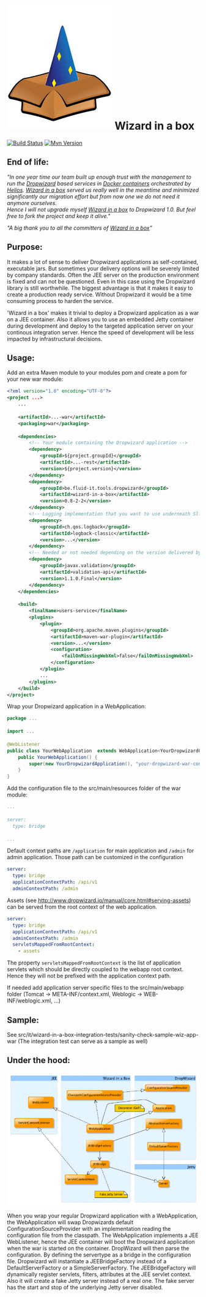 ![Wizard in a box](/src/doc/wizard-in-a-box.png?raw=true) 
Wizard in a box  
===============

[![Build Status](https://api.travis-ci.org/rvs-fluid-it/wizard-in-a-box.svg)](https://travis-ci.org/rvs-fluid-it/wizard-in-a-box)
[![Mvn Version](https://img.shields.io/maven-central/v/be.fluid-it.tools.dropwizard/wizard-in-a-box.svg)](http://search.maven.org/#search%7Cga%7C1%7Ca%3A%22wizard-in-a-box%22)

End of life:
------------
_"In one year time our team built up enough trust with the management to run the [Dropwizard](www.dropwizard.io/
) based services in [Docker containers](https://www.docker.com/) orchestrated by [Helios](https://github.com/spotify/helios). [Wizard in a box](https://github.com/rvs-fluid-it/wizard-in-a-box) served us really well in the meantime and minimized significantly our migration effort but from now one we do not need it anymore ourselves.  
Hence I will not upgrade myself [Wizard in a box](https://github.com/rvs-fluid-it/wizard-in-a-box) to Dropwizard 1.0. But feel free to fork the project and keep it alive."_

_"A big thank you to all the committers of [Wizard in a box](https://github.com/rvs-fluid-it/wizard-in-a-box)"_ 

Purpose:
--------
It makes a lot of sense to deliver Dropwizard applications as self-contained, executable jars. 
But sometimes your delivery options will be severely limited by company standards. Often the JEE server on the production environment is fixed and can not be questioned. Even in this case using the Dropwizard library is still worthwhile. The biggest advantage is that it makes it easy to create a production ready service. Without Dropwizard it would be a time consuming process to harden the service.

'Wizard in a box' makes it trivial to deploy a Dropwizard application as a war on a JEE container. Also it allows you to use an embedded Jetty container during development and deploy to the targeted application server on your continous integration server. 
Hence the speed of development will be less impacted by infrastructural decisions.   

Usage:
------

Add an extra Maven module to your modules pom and create a pom for your new war module:

```xml
<?xml version="1.0" encoding="UTF-8"?>
<project ...>
    ...

    <artifactId>...-war</artifactId>
    <packaging>war</packaging>

    <dependencies>
        <!-- Your module containing the Dropwizard application -->
        <dependency>
            <groupId>${project.groupId}</groupId>
            <artifactId>...-rest</artifactId>
            <version>${project.version}</version>
        </dependency>
        <dependency>
            <groupId>be.fluid-it.tools.dropwizard</groupId>
            <artifactId>wizard-in-a-box</artifactId>
            <version>0.8-2-2</version>
        </dependency>
        <!-- Logging implementation that you want to use underneath Slf4j --> 
        <dependency>
            <groupId>ch.qos.logback</groupId>
            <artifactId>logback-classic</artifactId>
            <version>...</version>
        </dependency>
        <!-- Needed or not needed depending on the version delivered by your targeted application server -->
        <dependency>
            <groupId>javax.validation</groupId>
            <artifactId>validation-api</artifactId>
            <version>1.1.0.Final</version>
        </dependency>
    </dependencies>

    <build>
        <finalName>users-service</finalName>
        <plugins>
            <plugin>
                <groupId>org.apache.maven.plugins</groupId>
                <artifactId>maven-war-plugin</artifactId>
                <version>...</version>
                <configuration>
                    <failOnMissingWebXml>false</failOnMissingWebXml>
                </configuration>
            </plugin>
            ...
        </plugins>
    </build>
</project>
```

Wrap your Dropwizard application in a WebApplication:

```java
package ...

import ...

@WebListener
public class YourWebApplication  extends WebApplication<YourDropwizardConfiguration> {
    public YourWebApplication() {
        super(new YourDropwizardApplication(), "your-dropwizard-war-config.yml");
    }
}
```

Add the configuration file to the src/main/resources folder of the war module:
```yaml
...

server:
  type: bridge

...
```

Default context paths are ```/application``` for main application
and ```/admin``` for admin application. Those path can be customized in the configuration

```yaml
server:
  type: bridge
  applicationContextPath: /api/v1
  adminContextPath: /admin
```

Assets (see http://www.dropwizard.io/manual/core.html#serving-assets) can be served from the root context of the web application.

```yaml
server:
  type: bridge
  applicationContextPath: /api/v1
  adminContextPath: /admin
  servletsMappedFromRootContext:
    - assets  
```
The property ```servletsMappedFromRootContext``` is the list of application servlets which should be directly coupled to the webapp root context. Hence they will not be prefixed with the application context path. 


If needed add application server specific files to the  src/main/webapp folder (Tomcat -> META-INF/context.xml, Weblogic -> WEB-INF/weblogic.xml, ...)

Sample:
-------
See src/it/wizard-in-a-box-integration-tests/sanity-check-sample-wiz-app-war (The integration test can serve as a sample as well)

Under the hood:
---------------

![Technical design](/src/doc/wizard-in-a-box-design.png?raw=true)

When you  wrap your regular Dropwizard application with a WebApplication, the WebApplication will swap Dropwizards default ConfigurationSourceProvider with an implementation reading the configuration file from the classpath. The WebApplication implements a JEE WebListener, hence the JEE container will boot the Dropwizard application when the war is started on the container. DropWizard will then parse the configuration. By defining the servertype as a bridge in the configuration file. Dropwizard will instantiate a JEEBridgeFactory instead of a DefaultServerFactory or a SimpleServerFactory. The JEEBridgeFactory will dynamically register servlets, filters, attributes at the JEE servlet context. Also it will create a fake  Jetty server instead of a real one. The fake server has the start and stop of the underlying Jetty server disabled.
